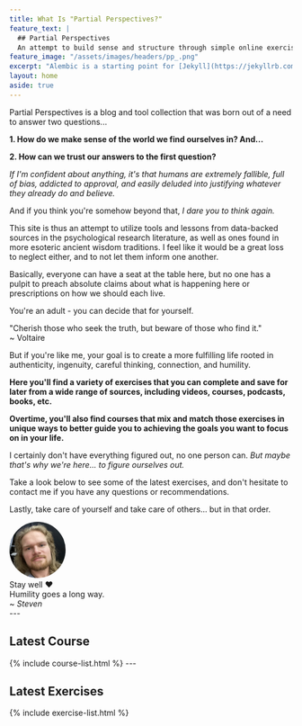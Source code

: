 ```yaml
---
title: What Is "Partial Perspectives?"
feature_text: |
  ## Partial Perspectives
  An attempt to build sense and structure through simple online exercises and worksheets.
feature_image: "/assets/images/headers/pp_.png"
excerpt: "Alembic is a starting point for [Jekyll](https://jekyllrb.com/) projects. Rather than starting from scratch, this boilerplate is designed to get the ball rolling immediately. Install it, configure it, tweak it, push it."
layout: home
aside: true
---
```


<style>
  .feature {
    background-position: center center;
    min-height: 80vh;
    margin: 0;
  }
  .feature h2,
  .feature p {
    color: white;
    text-shadow: black 2px 2px;
  }
</style>

Partial Perspectives is a blog and tool collection that was born out of a need to answer two questions...

**1. How do we make sense of the world we find ourselves in? And...**

**2. How can we trust our answers to the first question?**

_If I'm confident about anything, it's that humans are extremely fallible, full of bias, addicted to approval, and easily deluded into justifying whatever they already do and believe._

And if you think you're somehow beyond that, _I dare you to think again._

This site is thus an attempt to utilize tools and lessons from data-backed sources in the psychological research literature, as well as ones found in more esoteric ancient wisdom traditions. I feel like it would be a great loss to neglect either, and to not let them inform one another.

Basically, everyone can have a seat at the table here, but no one has a pulpit to preach absolute claims about what is happening here or prescriptions on how we should each live. 

You're an adult - you can decide that for yourself.

<div class='card text-center font-italic'>
"Cherish those who seek the truth, but beware of those who find it." <br/>
~ Voltaire
</div>

But if you're like me, your goal is to create a more fulfilling life rooted in authenticity, ingenuity, careful thinking, connection, and humility.

**Here you'll find a variety of exercises that you can complete and save for later from a wide range of sources, including videos, courses, podcasts, books, etc.**

**Overtime, you'll also find courses that mix and match those exercises in unique ways to better guide you to achieving the goals you want to focus on in your life.**

I certainly don't have everything figured out, no one person can. *But maybe that's why we're here... to figure ourselves out.*

Take a look below to see some of the latest exercises, and don't hesitate to contact me if you have any questions or recommendations.

Lastly, take care of yourself and take care of others... but in that order. 

<div class='flex-center' style="justify-content:left">
  <img src="/assets/images/steven.jpg" style="width: 100px;
      border-radius: 50%;" class='d-inline box-shadow mr-2' />
  <span>
    <div>Stay well ❤️</div>
    <div>Humility goes a long way.</div>
    <div>~ <em>Steven</em></div>
  </span>
</div>
---
<h2>Latest Course</h2>
{% include course-list.html %}
---
<h2>Latest Exercises</h2>

{% include exercise-list.html %}
